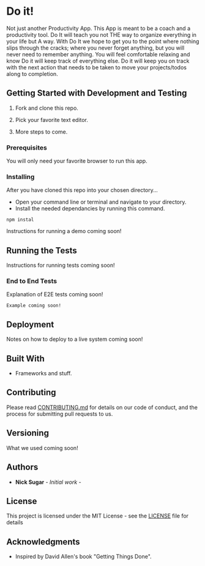 # Do it!

Not just another Productivity App. This App is meant to be a coach and a productivity tool. Do It will teach you not THE way to organize everything in your life but A way. With Do It we hope to get you to the point where nothing slips through the cracks; where you never forget anything, but you will never need to remember anything. You will feel comfortable relaxing and know Do it will keep track of everything else. Do it will keep you on track with the next action that needs to be taken to move your projects/todos along to completion.

## Getting Started with Development and Testing

1. Fork and clone this repo.

2. Pick your favorite text editor.

3. More steps to come.

### Prerequisites

You will only need your favorite browser to run this app.

### Installing

After you have cloned this repo into your chosen directory...

- Open your command line or terminal and navigate to your directory.
- Install the needed dependancies by running this command.
```
npm instal
```

Instructions for running a demo coming soon!

## Running the Tests

Instructions for running tests coming soon!

### End to End Tests

Explanation of E2E tests coming soon!

```
Example coming soon!
```

## Deployment

Notes on how to deploy to a live system coming soon!

## Built With

* Frameworks and stuff.

## Contributing

Please read [CONTRIBUTING.md](CONTRIBUTING.md) for details on our code of conduct, and the process for submitting pull requests to us.

## Versioning

What we used coming soon!

## Authors

* **Nick Sugar** - *Initial work* -

## License

This project is licensed under the MIT License - see the [LICENSE](LICENSE) file for details

## Acknowledgments

* Inspired by David Allen's book "Getting Things Done".
